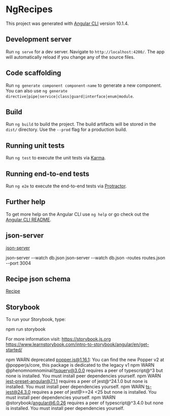 # NgRecipes

This project was generated with [Angular CLI](https://github.com/angular/angular-cli) version 10.1.4.

## Development server

Run `ng serve` for a dev server. Navigate to `http://localhost:4200/`. The app will automatically reload if you change any of the source files.

## Code scaffolding

Run `ng generate component component-name` to generate a new component. You can also use `ng generate directive|pipe|service|class|guard|interface|enum|module`.

## Build

Run `ng build` to build the project. The build artifacts will be stored in the `dist/` directory. Use the `--prod` flag for a production build.

## Running unit tests

Run `ng test` to execute the unit tests via [Karma](https://karma-runner.github.io).

## Running end-to-end tests

Run `ng e2e` to execute the end-to-end tests via [Protractor](http://www.protractortest.org/).

## Further help

To get more help on the Angular CLI use `ng help` or go check out the [Angular CLI README](https://github.com/angular/angular-cli/blob/master/README.md).

## json-server

[json-server](https://www.npmjs.com/package/json-server)

json-server --watch db.json
json-server --watch db.json -routes routes.json --port 3004


## Recipe json schema

[Recipe](https://schema.org/Recipe)

## Storybook

To run your Storybook, type:

npm run storybook

For more information visit: https://storybook.js.org
https://www.learnstorybook.com/intro-to-storybook/angular/en/get-started/


npm WARN deprecated popper.js@1.16.1: You can find the new Popper v2 at @popperjs/core, this package is dedicated to the legacy v1
npm WARN @phenomnomnominal/tsquery@3.0.0 requires a peer of typescript@^3 but none is installed. You must install peer dependencies yourself.
npm WARN jest-preset-angular@7.1.1 requires a peer of jest@^24.1.0 but none is installed. You must install peer dependencies yourself.
npm WARN ts-jest@24.3.0 requires a peer of jest@>=24 <25 but none is installed. You must install peer dependencies yourself.
npm WARN @storybook/angular@6.0.26 requires a peer of typescript@^3.4.0 but none is installed. You must install peer dependencies yourself.
